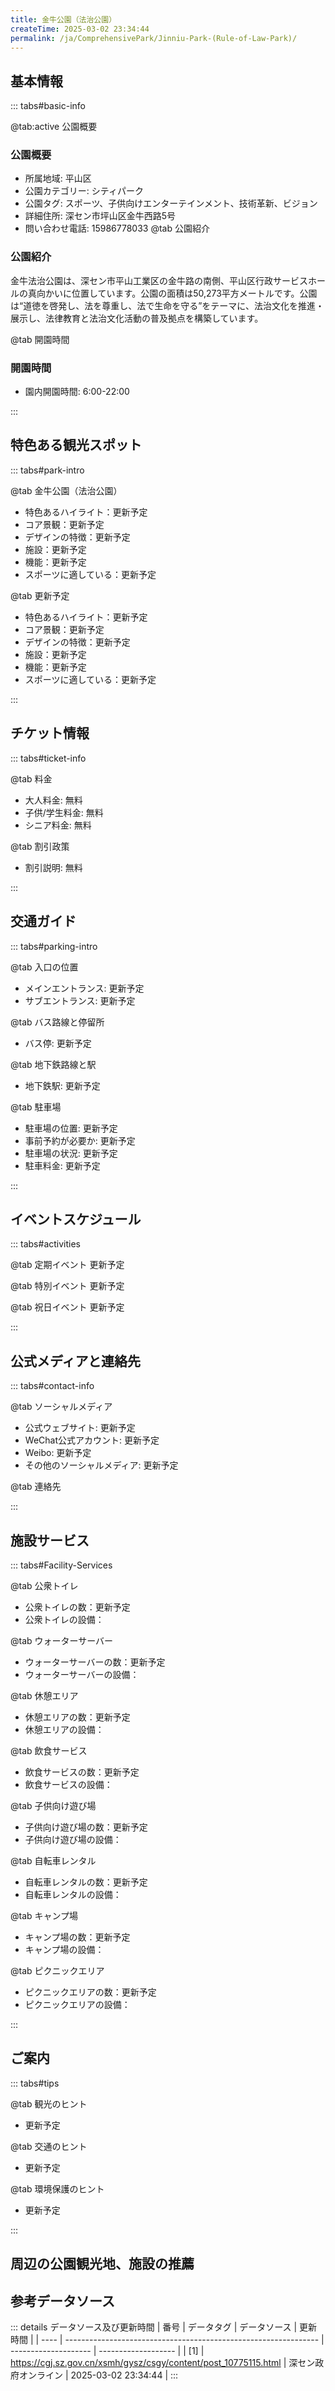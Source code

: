 ```yaml
---
title: 金牛公園（法治公園）
createTime: 2025-03-02 23:34:44
permalink: /ja/ComprehensivePark/Jinniu-Park-(Rule-of-Law-Park)/
---
```



<script setup>
import ImageSwiper from '/.vuepress/theme/components/ImageSwiper.vue'
// 轮播图数据
const swiperItems = [
    {
                link: 'https://cgj.sz.gov.cn/img/4/4005/4005906/10775115.jpg',
                title: '金牛公園（法治公園）',
                description: '',
                author: '深セン政府オンライン',
                date: '2025/03/03'
                },
  {
                link: 'https://cgj.sz.gov.cn/img/4/4005/4005906/10775115.jpg',
                title: '金牛公園（法治公園）',
                description: '',
                author: '深セン政府オンライン',
                date: '2025/03/03'
                }
]
// 配置项
const swiperConfig = {
  height: 500,
  showInfo: true
}
</script>
<!-- 轮播图组件 -->
<ImageSwiper :items="swiperItems" :config="swiperConfig" />



## 基本情報

::: tabs#basic-info

@tab:active 公園概要
### 公園概要
- 所属地域: 平山区
- 公園カテゴリー: シティパーク
- 公園タグ: スポーツ、子供向けエンターテインメント、技術革新、ビジョン
- 詳細住所: 深セン市坪山区金牛西路5号
- 問い合わせ電話: 15986778033
@tab 公園紹介
### 公園紹介
金牛法治公園は、深セン市平山工業区の金牛路の南側、平山区行政サービスホールの真向かいに位置しています。公園の面積は50,273平方メートルです。公園は“道徳を啓発し、法を尊重し、法で生命を守る”をテーマに、法治文化を推進・展示し、法律教育と法治文化活動の普及拠点を構築しています。

@tab 開園時間

### 開園時間
- 園内開園時間: 6:00-22:00

:::

## 特色ある観光スポット

::: tabs#park-intro

@tab 金牛公園（法治公園）
<ImageCard
image="https://cgj.sz.gov.cn/images/index20230710_1.png"
    title="金牛公園（法治公園）"
    description="金牛法治公園は、主に憲法広場、法教育回廊、法治学校、法治の光の4つの見どころエリアで構成されています。管内にはフィットネス広場、子ども活動エリア、展望台、多機能芝生広場など、見どころがたくさんあります。憲法広場：面積2,000平方メートルのこの広場には宣誓台があり、法律教育やその他の活動のために同時に約300人を収容できます。法教育廊下：面積521平方メートル、長さ122メートルで、スクリーンインタラクション、法務広報、休憩、風雨よけを一体化した多機能廊下です。法治の光：山頂のプラットフォームに抽象的な“炎”の形をした大きな彫刻が設置されています。レーザースポットライトを使用して夜間に空間をマッピングし、台座に法治文化の内容を持つ書道アートが刻まれています。"
    date=""
    author="深セン政府オンライン"
/>


- 特色あるハイライト：更新予定
- コア景観：更新予定
- デザインの特徴：更新予定
- 施設：更新予定
- 機能：更新予定
- スポーツに適している：更新予定

@tab 更新予定
<ImageCard
image="https://cgj.sz.gov.cn/images/index20230710_1.png"
    title="金牛公園（法治公園）"
    description="金牛法治公園は、主に憲法広場、法教育回廊、法治学校、法治の光の4つの見どころエリアで構成されています。管内にはフィットネス広場、子ども活動エリア、展望台、多機能芝生広場など、見どころがたくさんあります。憲法広場：面積2,000平方メートルのこの広場には宣誓台があり、法律教育やその他の活動のために同時に約300人を収容できます。法教育廊下：面積521平方メートル、長さ122メートルで、スクリーンインタラクション、法務広報、休憩、風雨よけを一体化した多機能廊下です。法治の光：山頂のプラットフォームに抽象的な“炎”の形をした大きな彫刻が設置されています。レーザースポットライトを使用して夜間に空間をマッピングし、台座に法治文化の内容を持つ書道アートが刻まれています。"
    date=""
    author="深セン政府オンライン"
/>


- 特色あるハイライト：更新予定
- コア景観：更新予定
- デザインの特徴：更新予定
- 施設：更新予定
- 機能：更新予定
- スポーツに適している：更新予定

:::

## チケット情報

::: tabs#ticket-info

@tab 料金
- 大人料金: 無料
- 子供/学生料金: 無料
- シニア料金: 無料

@tab 割引政策
- 割引説明: 無料

:::

## 交通ガイド

::: tabs#parking-intro

@tab 入口の位置
- メインエントランス: 更新予定
- サブエントランス: 更新予定

@tab バス路線と停留所
- バス停: 更新予定

@tab 地下鉄路線と駅
- 地下鉄駅: 更新予定

@tab 駐車場
- 駐車場の位置: 更新予定
- 事前予約が必要か: 更新予定
- 駐車場の状況: 更新予定
- 駐車料金: 更新予定

:::

## イベントスケジュール

::: tabs#activities

@tab 定期イベント
更新予定

@tab 特別イベント
更新予定

@tab 祝日イベント
更新予定

:::

## 公式メディアと連絡先

::: tabs#contact-info

@tab ソーシャルメディア
- 公式ウェブサイト: 更新予定
- WeChat公式アカウント: 更新予定
- Weibo: 更新予定
- その他のソーシャルメディア: 更新予定

@tab 連絡先

:::

## 施設サービス

::: tabs#Facility-Services

@tab 公衆トイレ
- 公衆トイレの数：更新予定
- 公衆トイレの設備：

@tab ウォーターサーバー
- ウォーターサーバーの数：更新予定
- ウォーターサーバーの設備：

@tab 休憩エリア
- 休憩エリアの数：更新予定
- 休憩エリアの設備：

@tab 飲食サービス
- 飲食サービスの数：更新予定
- 飲食サービスの設備：

@tab 子供向け遊び場
- 子供向け遊び場の数：更新予定
- 子供向け遊び場の設備：

@tab 自転車レンタル
- 自転車レンタルの数：更新予定
- 自転車レンタルの設備：

@tab キャンプ場
- キャンプ場の数：更新予定
- キャンプ場の設備：

@tab ピクニックエリア
- ピクニックエリアの数：更新予定
- ピクニックエリアの設備：

:::

## ご案内

::: tabs#tips

@tab 観光のヒント
- 更新予定

@tab 交通のヒント
- 更新予定

@tab 環境保護のヒント
- 更新予定

:::

## 周辺の公園観光地、施設の推薦

<CardGrid>
  <ImageCard
        image="http://cgj.sz.gov.cn/img/4/4005/4005908/10775124.jpg"
        title="福田海辺生態スポーツ公園"
        description="福田海浜生態運動公園は、白市路と紅樹林路の交差点の南東側、浜海大道の北側、深セン水利集団の福田浄水場の上に位置しています。北は福田バスターミナル、南はマングローブ鳥類自然保護区に隣接しており、深圳湾沿岸レジャーベルト、花園博覧園、唐郎山を結び、福田区西部の緑の生態回廊となる。公園の総敷地面積は76,000平方メートルで"
        href="/ja/SpecializedPark/SportsFitness/Futian Seaside Ecological Sports Park"
        author="深セン政府オンライン"
        date="2025/01/02"
      />
      <ImageCard
        image="http://cgj.sz.gov.cn/img/4/4005/4005908/10775124.jpg"
        title="福田海辺生態スポーツ公園"
        description="福田海浜生態運動公園は、白市路と紅樹林路の交差点の南東側、浜海大道の北側、深セン水利集団の福田浄水場の上に位置しています。北は福田バスターミナル、南はマングローブ鳥類自然保護区に隣接しており、深圳湾沿岸レジャーベルト、花園博覧園、唐郎山を結び、福田区西部の緑の生態回廊となる。公園の総敷地面積は76,000平方メートルで"
        href="/ja/SpecializedPark/SportsFitness/Futian Seaside Ecological Sports Park"
        author="深セン政府オンライン"
        date="2025/01/02"
      />
    </CardGrid>


## 参考データソース

::: details データソース及び更新時間
| 番号 | データタグ                                                      | データソース         | 更新時間            |
| ---- | --------------------------------------------------------------- | -------------------- | ------------------- |
| [1]  | https://cgj.sz.gov.cn/xsmh/gysz/csgy/content/post_10775115.html | 深セン政府オンライン | 2025-03-02 23:34:44 |
:::

